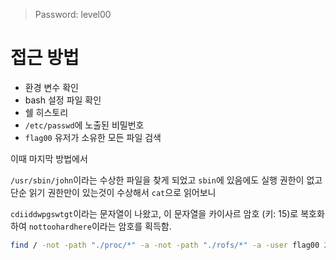 > Password: level00

# 접근 방법

- 환경 변수 확인
- bash 설정 파일 확인
- 쉘 히스토리
- `/etc/passwd`에 노출된 비밀번호
- `flag00` 유저가 소유한 모든 파일 검색

이때 마지막 방법에서

`/usr/sbin/john`이라는 수상한 파일을 찾게 되었고 `sbin`에 있음에도
실행 권한이 없고 단순 읽기 권한만이 있는것이 수상해서 `cat`으로 읽어보니

`cdiiddwpgswtgt`이라는 문자열이 나왔고, 이 문자열을 카이사르 암호 (키: 15)로 복호화하여 `nottoohardhere`이라는 암호를 획득함.

```bash
find / -not -path "./proc/*" -a -not -path "./rofs/*" -a -user flag00 2> /dev/null | xargs cat | tr '[p-za-o]' '[a-z]'
```
